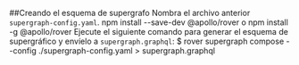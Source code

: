 ##Creando el esquema de supergrafo
Nombra el archivo anterior `supergraph-config.yaml`.
npm install --save-dev @apollo/rover
o
npm install -g @apollo/rover
Ejecute el siguiente comando para generar el esquema de supergráfico y envíelo a `supergraph.graphql`:
$ rover supergraph compose --config ./supergraph-config.yaml > supergraph.graphql
